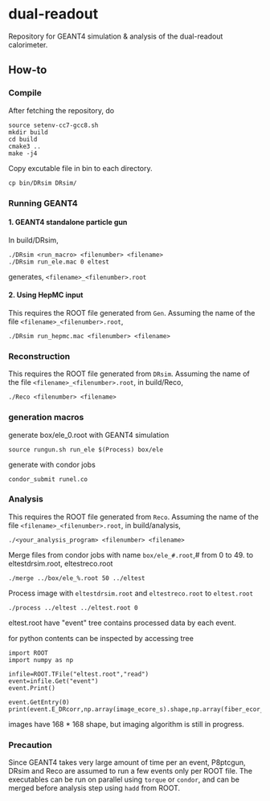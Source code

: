 # dual-readout
Repository for GEANT4 simulation &amp; analysis of the dual-readout calorimeter.

## How-to
### Compile
After fetching the repository, do

    source setenv-cc7-gcc8.sh
    mkdir build
    cd build
    cmake3 ..
    make -j4

Copy excutable file in bin to each directory.

    cp bin/DRsim DRsim/

### Running GEANT4
#### 1. GEANT4 standalone particle gun
In build/DRsim,

    ./DRsim <run_macro> <filenumber> <filename>
    ./DRsim run_ele.mac 0 eltest

generates, `<filename>_<filenumber>.root`

#### 2. Using HepMC input
This requires the ROOT file generated from `Gen`. Assuming the name of the file `<filename>_<filenumber>.root`,

    ./DRsim run_hepmc.mac <filenumber> <filename>

### Reconstruction
This requires the ROOT file generated from `DRsim`. Assuming the name of the file `<filename>_<filenumber>.root`, in build/Reco,

    ./Reco <filenumber> <filename>

### generation macros
generate box/ele_0.root with GEANT4 simulation

    source rungun.sh run_ele $(Process) box/ele

generate with condor jobs

    condor_submit runel.co

### Analysis
This requires the ROOT file generated from `Reco`. Assuming the name of the file `<filename>_<filenumber>.root`, in build/analysis,

    ./<your_analysis_program> <filenumber> <filename>

Merge files from condor jobs with name `box/ele_#.root`,# from 0 to 49.
to eltestdrsim.root, eltestreco.root

    ./merge ../box/ele_%.root 50 ../eltest

Process image with `eltestdrsim.root` and `eltestreco.root` to `eltest.root`

    ./process ../eltest ../eltest.root 0

eltest.root have "event" tree contains processed data by each event.

for python contents can be inspected by accessing tree

    import ROOT
    import numpy as np
    
    infile=ROOT.TFile("eltest.root","read")
    event=infile.Get("event")
    event.Print()
    
    event.GetEntry(0)
    print(event.E_DRcorr,np.array(image_ecore_s).shape,np.array(fiber_ecor_s).shape))
    
images have 168 * 168 shape, but imaging algorithm is still in progress.

### Precaution
Since GEANT4 takes very large amount of time per an event, P8ptcgun, DRsim and Reco are assumed to run a few events only per ROOT file. The executables can be run on parallel using `torque` or `condor`, and can be merged before analysis step using `hadd` from ROOT.

